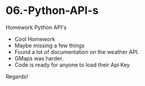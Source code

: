 # 06.-Python-API-s
Homework Python API's

- Cool Homework
- Maybe missing a few things
- Found a lot of documentation on the weather API.
- GMaps was harder.
- Code is ready for anyone to load their Api Key

Regards!
